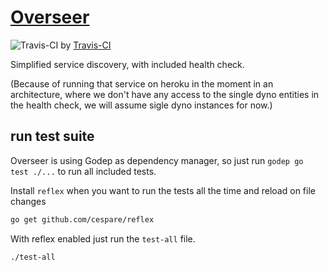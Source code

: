 # [Overseer](https://alveary-overseer.herokuapp.com/)

![Travis-CI](https://travis-ci.org/alveary/overseer.svg) by [Travis-CI](https://travis-ci.org/alveary/overseer)

Simplified service discovery, with included health check.

(Because of running that service on heroku in the moment in an architecture, where we don't have any
access to the single dyno entities in the health check, we will assume sigle dyno instances for now.)

## run test suite

Overseer is using Godep as dependency manager,
so just run `godep go test ./...` to run all included tests.

Install `reflex` when you want to run the tests all the time and reload on file changes

```sh
go get github.com/cespare/reflex
```

With reflex enabled just run the `test-all` file.

```sh
./test-all
```
